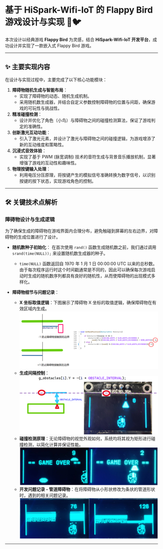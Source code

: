 # 基于 HiSpark-Wifi-IoT 的 Flappy Bird 游戏设计与实现 🚀🐦

本次设计以经典游戏 **Flappy Bird** 为灵感，结合 **HiSpark-Wifi-IoT 开发平台**，成功设计并实现了一款嵌入式 Flappy Bird 游戏。

---

## ✨ 主要实现内容

在设计与实现过程中，主要完成了以下核心功能模块：

1.  **障碍物随机生成与智能布局**：
    *   实现了障碍物的动态、随机生成机制。
    *   采用随机数生成器，并结合自定义参数控制障碍物的位置与间距，确保游戏的可玩性与挑战性。
2.  **精准碰撞检测**：
    *   设计并优化了角色（小鸟）与障碍物之间的碰撞检测算法，保证了游戏判定的准确性。
3.  **创新激光互动功能**：
    *   引入了激光元素，并设计了激光与障碍物之间的碰撞逻辑，为游戏增添了新的互动维度和策略性。
4.  **沉浸式音效体验**：
    *   实现了基于 PWM (脉宽调制) 技术的音符生成与背景音乐播放机制，显著增强了游戏的互动性和趣味性。
5.  **物理按键输入处理**：
    *   利用电压分压原理，将按键产生的模拟信号准确转换为数字信号，以识别按键的按下状态，实现游戏角色的控制。

---

## 🛠️ 关键技术点解析

### 障碍物设计与生成逻辑

为了确保生成的障碍物在游戏界面内合理分布，避免触碰到屏幕的左右边界，对障碍物的生成位置进行了设计。

*   **随机数种子初始化**：
    在首次使用 `rand()` 函数生成随机数之前，我们通过调用 `srand(time(NULL));` 来设置随机数生成器的种子。
    *   `time(NULL)` 函数返回自 1970 年 1 月 1 日 00:00:00 UTC 以来的总秒数。由于每次程序运行时这个时间戳通常是不同的，因此可以确保每次游戏启动时生成的随机数序列都具有良好的随机性，从而使障碍物的出现模式多样化。

*   **障碍物细节与问题记录**：
    *   **X 坐标取值逻辑**：下图展示了障碍物 X 坐标的取值逻辑，确保障碍物在有效区域内生成。
        ![障碍物X坐标取值逻辑示意图](./d1c3dbdf6d1222dd395ce429c98a9c14.png)
    *   **生成间隔控制**：
        ![障碍物生成间隔控制示意图](./24e6791da2dce4cba507b2d3c2c41b0d.png)
    *   **碰撞检测原理**：无论障碍物的视觉外观如何，系统均将其视为矩形进行碰撞检测，以简化计算并保证性能。
        ![碰撞检测矩形示意图](./1edea4ee52991cd503ff55678413ab18.png)
    *   **开发问题记录 - 管道障碍物**：在将障碍物从小形状修改为条状的管道形状时，遇到的相关问题记录。
        ![管道障碍物问题记录](./59b84cd05d52a8213049445ab9b28f33.png)

---